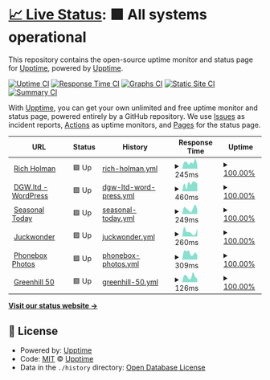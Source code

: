 # [📈 Live Status](https://upptime.github.io/upptime): <!--live status--> **🟩 All systems operational**

This repository contains the open-source uptime monitor and status page for [Upptime](https://upptime.js.org), powered by [Upptime](https://github.com/upptime/upptime).

[![Uptime CI](https://github.com/koj-co/upptime/workflows/Uptime%20CI/badge.svg)](https://github.com/koj-co/upptime/actions?query=workflow%3A%22Uptime+CI%22)
[![Response Time CI](https://github.com/koj-co/upptime/workflows/Response%20Time%20CI/badge.svg)](https://github.com/koj-co/upptime/actions?query=workflow%3A%22Response+Time+CI%22)
[![Graphs CI](https://github.com/koj-co/upptime/workflows/Graphs%20CI/badge.svg)](https://github.com/koj-co/upptime/actions?query=workflow%3A%22Graphs+CI%22)
[![Static Site CI](https://github.com/koj-co/upptime/workflows/Static%20Site%20CI/badge.svg)](https://github.com/koj-co/upptime/actions?query=workflow%3A%22Static+Site+CI%22)
[![Summary CI](https://github.com/koj-co/upptime/workflows/Summary%20CI/badge.svg)](https://github.com/koj-co/upptime/actions?query=workflow%3A%22Summary+CI%22)

With [Upptime](https://upptime.js.org), you can get your own unlimited and free uptime monitor and status page, powered entirely by a GitHub repository. We use [Issues](https://github.com/upptime/upptime/issues) as incident reports, [Actions](https://github.com/dogwonder/upptime/actions) as uptime monitors, and [Pages](https://upptime.github.io/upptime) for the status page.

<!--start: status pages-->
<!-- This summary is generated by Upptime (https://github.com/upptime/upptime) -->
<!-- Do not edit this manually, your changes will be overwritten -->
<!-- prettier-ignore -->
| URL | Status | History | Response Time | Uptime |
| --- | ------ | ------- | ------------- | ------ |
| <img alt="" src="https://icons.duckduckgo.com/ip3/www.richholman.com.ico" height="13"> [Rich Holman](https://www.richholman.com) | 🟩 Up | [rich-holman.yml](https://github.com/dogwonder/upptime/commits/HEAD/history/rich-holman.yml) | <details><summary><img alt="Response time graph" src="./graphs/rich-holman/response-time-week.png" height="20"> 245ms</summary><br><a href="https://dogwonder.github.io/upptime/history/rich-holman"><img alt="Response time 350" src="https://img.shields.io/endpoint?url=https%3A%2F%2Fraw.githubusercontent.com%2Fdogwonder%2Fupptime%2FHEAD%2Fapi%2Frich-holman%2Fresponse-time.json"></a><br><a href="https://dogwonder.github.io/upptime/history/rich-holman"><img alt="24-hour response time 307" src="https://img.shields.io/endpoint?url=https%3A%2F%2Fraw.githubusercontent.com%2Fdogwonder%2Fupptime%2FHEAD%2Fapi%2Frich-holman%2Fresponse-time-day.json"></a><br><a href="https://dogwonder.github.io/upptime/history/rich-holman"><img alt="7-day response time 245" src="https://img.shields.io/endpoint?url=https%3A%2F%2Fraw.githubusercontent.com%2Fdogwonder%2Fupptime%2FHEAD%2Fapi%2Frich-holman%2Fresponse-time-week.json"></a><br><a href="https://dogwonder.github.io/upptime/history/rich-holman"><img alt="30-day response time 268" src="https://img.shields.io/endpoint?url=https%3A%2F%2Fraw.githubusercontent.com%2Fdogwonder%2Fupptime%2FHEAD%2Fapi%2Frich-holman%2Fresponse-time-month.json"></a><br><a href="https://dogwonder.github.io/upptime/history/rich-holman"><img alt="1-year response time 340" src="https://img.shields.io/endpoint?url=https%3A%2F%2Fraw.githubusercontent.com%2Fdogwonder%2Fupptime%2FHEAD%2Fapi%2Frich-holman%2Fresponse-time-year.json"></a></details> | <details><summary><a href="https://dogwonder.github.io/upptime/history/rich-holman">100.00%</a></summary><a href="https://dogwonder.github.io/upptime/history/rich-holman"><img alt="All-time uptime 99.65%" src="https://img.shields.io/endpoint?url=https%3A%2F%2Fraw.githubusercontent.com%2Fdogwonder%2Fupptime%2FHEAD%2Fapi%2Frich-holman%2Fuptime.json"></a><br><a href="https://dogwonder.github.io/upptime/history/rich-holman"><img alt="24-hour uptime 100.00%" src="https://img.shields.io/endpoint?url=https%3A%2F%2Fraw.githubusercontent.com%2Fdogwonder%2Fupptime%2FHEAD%2Fapi%2Frich-holman%2Fuptime-day.json"></a><br><a href="https://dogwonder.github.io/upptime/history/rich-holman"><img alt="7-day uptime 100.00%" src="https://img.shields.io/endpoint?url=https%3A%2F%2Fraw.githubusercontent.com%2Fdogwonder%2Fupptime%2FHEAD%2Fapi%2Frich-holman%2Fuptime-week.json"></a><br><a href="https://dogwonder.github.io/upptime/history/rich-holman"><img alt="30-day uptime 100.00%" src="https://img.shields.io/endpoint?url=https%3A%2F%2Fraw.githubusercontent.com%2Fdogwonder%2Fupptime%2FHEAD%2Fapi%2Frich-holman%2Fuptime-month.json"></a><br><a href="https://dogwonder.github.io/upptime/history/rich-holman"><img alt="1-year uptime 98.95%" src="https://img.shields.io/endpoint?url=https%3A%2F%2Fraw.githubusercontent.com%2Fdogwonder%2Fupptime%2FHEAD%2Fapi%2Frich-holman%2Fuptime-year.json"></a></details>
| <img alt="" src="https://icons.duckduckgo.com/ip3/wp.dgw.ltd.ico" height="13"> [DGW.ltd - WordPress](https://wp.dgw.ltd) | 🟩 Up | [dgw-ltd-word-press.yml](https://github.com/dogwonder/upptime/commits/HEAD/history/dgw-ltd-word-press.yml) | <details><summary><img alt="Response time graph" src="./graphs/dgw-ltd-word-press/response-time-week.png" height="20"> 460ms</summary><br><a href="https://dogwonder.github.io/upptime/history/dgw-ltd-word-press"><img alt="Response time 452" src="https://img.shields.io/endpoint?url=https%3A%2F%2Fraw.githubusercontent.com%2Fdogwonder%2Fupptime%2FHEAD%2Fapi%2Fdgw-ltd-word-press%2Fresponse-time.json"></a><br><a href="https://dogwonder.github.io/upptime/history/dgw-ltd-word-press"><img alt="24-hour response time 602" src="https://img.shields.io/endpoint?url=https%3A%2F%2Fraw.githubusercontent.com%2Fdogwonder%2Fupptime%2FHEAD%2Fapi%2Fdgw-ltd-word-press%2Fresponse-time-day.json"></a><br><a href="https://dogwonder.github.io/upptime/history/dgw-ltd-word-press"><img alt="7-day response time 460" src="https://img.shields.io/endpoint?url=https%3A%2F%2Fraw.githubusercontent.com%2Fdogwonder%2Fupptime%2FHEAD%2Fapi%2Fdgw-ltd-word-press%2Fresponse-time-week.json"></a><br><a href="https://dogwonder.github.io/upptime/history/dgw-ltd-word-press"><img alt="30-day response time 512" src="https://img.shields.io/endpoint?url=https%3A%2F%2Fraw.githubusercontent.com%2Fdogwonder%2Fupptime%2FHEAD%2Fapi%2Fdgw-ltd-word-press%2Fresponse-time-month.json"></a><br><a href="https://dogwonder.github.io/upptime/history/dgw-ltd-word-press"><img alt="1-year response time 488" src="https://img.shields.io/endpoint?url=https%3A%2F%2Fraw.githubusercontent.com%2Fdogwonder%2Fupptime%2FHEAD%2Fapi%2Fdgw-ltd-word-press%2Fresponse-time-year.json"></a></details> | <details><summary><a href="https://dogwonder.github.io/upptime/history/dgw-ltd-word-press">100.00%</a></summary><a href="https://dogwonder.github.io/upptime/history/dgw-ltd-word-press"><img alt="All-time uptime 99.61%" src="https://img.shields.io/endpoint?url=https%3A%2F%2Fraw.githubusercontent.com%2Fdogwonder%2Fupptime%2FHEAD%2Fapi%2Fdgw-ltd-word-press%2Fuptime.json"></a><br><a href="https://dogwonder.github.io/upptime/history/dgw-ltd-word-press"><img alt="24-hour uptime 100.00%" src="https://img.shields.io/endpoint?url=https%3A%2F%2Fraw.githubusercontent.com%2Fdogwonder%2Fupptime%2FHEAD%2Fapi%2Fdgw-ltd-word-press%2Fuptime-day.json"></a><br><a href="https://dogwonder.github.io/upptime/history/dgw-ltd-word-press"><img alt="7-day uptime 100.00%" src="https://img.shields.io/endpoint?url=https%3A%2F%2Fraw.githubusercontent.com%2Fdogwonder%2Fupptime%2FHEAD%2Fapi%2Fdgw-ltd-word-press%2Fuptime-week.json"></a><br><a href="https://dogwonder.github.io/upptime/history/dgw-ltd-word-press"><img alt="30-day uptime 100.00%" src="https://img.shields.io/endpoint?url=https%3A%2F%2Fraw.githubusercontent.com%2Fdogwonder%2Fupptime%2FHEAD%2Fapi%2Fdgw-ltd-word-press%2Fuptime-month.json"></a><br><a href="https://dogwonder.github.io/upptime/history/dgw-ltd-word-press"><img alt="1-year uptime 99.97%" src="https://img.shields.io/endpoint?url=https%3A%2F%2Fraw.githubusercontent.com%2Fdogwonder%2Fupptime%2FHEAD%2Fapi%2Fdgw-ltd-word-press%2Fuptime-year.json"></a></details>
| <img alt="" src="https://icons.duckduckgo.com/ip3/seasonal.today.ico" height="13"> [Seasonal Today](https://seasonal.today/) | 🟩 Up | [seasonal-today.yml](https://github.com/dogwonder/upptime/commits/HEAD/history/seasonal-today.yml) | <details><summary><img alt="Response time graph" src="./graphs/seasonal-today/response-time-week.png" height="20"> 249ms</summary><br><a href="https://dogwonder.github.io/upptime/history/seasonal-today"><img alt="Response time 245" src="https://img.shields.io/endpoint?url=https%3A%2F%2Fraw.githubusercontent.com%2Fdogwonder%2Fupptime%2FHEAD%2Fapi%2Fseasonal-today%2Fresponse-time.json"></a><br><a href="https://dogwonder.github.io/upptime/history/seasonal-today"><img alt="24-hour response time 474" src="https://img.shields.io/endpoint?url=https%3A%2F%2Fraw.githubusercontent.com%2Fdogwonder%2Fupptime%2FHEAD%2Fapi%2Fseasonal-today%2Fresponse-time-day.json"></a><br><a href="https://dogwonder.github.io/upptime/history/seasonal-today"><img alt="7-day response time 249" src="https://img.shields.io/endpoint?url=https%3A%2F%2Fraw.githubusercontent.com%2Fdogwonder%2Fupptime%2FHEAD%2Fapi%2Fseasonal-today%2Fresponse-time-week.json"></a><br><a href="https://dogwonder.github.io/upptime/history/seasonal-today"><img alt="30-day response time 270" src="https://img.shields.io/endpoint?url=https%3A%2F%2Fraw.githubusercontent.com%2Fdogwonder%2Fupptime%2FHEAD%2Fapi%2Fseasonal-today%2Fresponse-time-month.json"></a><br><a href="https://dogwonder.github.io/upptime/history/seasonal-today"><img alt="1-year response time 254" src="https://img.shields.io/endpoint?url=https%3A%2F%2Fraw.githubusercontent.com%2Fdogwonder%2Fupptime%2FHEAD%2Fapi%2Fseasonal-today%2Fresponse-time-year.json"></a></details> | <details><summary><a href="https://dogwonder.github.io/upptime/history/seasonal-today">100.00%</a></summary><a href="https://dogwonder.github.io/upptime/history/seasonal-today"><img alt="All-time uptime 99.89%" src="https://img.shields.io/endpoint?url=https%3A%2F%2Fraw.githubusercontent.com%2Fdogwonder%2Fupptime%2FHEAD%2Fapi%2Fseasonal-today%2Fuptime.json"></a><br><a href="https://dogwonder.github.io/upptime/history/seasonal-today"><img alt="24-hour uptime 100.00%" src="https://img.shields.io/endpoint?url=https%3A%2F%2Fraw.githubusercontent.com%2Fdogwonder%2Fupptime%2FHEAD%2Fapi%2Fseasonal-today%2Fuptime-day.json"></a><br><a href="https://dogwonder.github.io/upptime/history/seasonal-today"><img alt="7-day uptime 100.00%" src="https://img.shields.io/endpoint?url=https%3A%2F%2Fraw.githubusercontent.com%2Fdogwonder%2Fupptime%2FHEAD%2Fapi%2Fseasonal-today%2Fuptime-week.json"></a><br><a href="https://dogwonder.github.io/upptime/history/seasonal-today"><img alt="30-day uptime 100.00%" src="https://img.shields.io/endpoint?url=https%3A%2F%2Fraw.githubusercontent.com%2Fdogwonder%2Fupptime%2FHEAD%2Fapi%2Fseasonal-today%2Fuptime-month.json"></a><br><a href="https://dogwonder.github.io/upptime/history/seasonal-today"><img alt="1-year uptime 99.72%" src="https://img.shields.io/endpoint?url=https%3A%2F%2Fraw.githubusercontent.com%2Fdogwonder%2Fupptime%2FHEAD%2Fapi%2Fseasonal-today%2Fuptime-year.json"></a></details>
| <img alt="" src="https://icons.duckduckgo.com/ip3/njk.dgw.ltd.ico" height="13"> [Juckwonder](https://njk.dgw.ltd) | 🟩 Up | [juckwonder.yml](https://github.com/dogwonder/upptime/commits/HEAD/history/juckwonder.yml) | <details><summary><img alt="Response time graph" src="./graphs/juckwonder/response-time-week.png" height="20"> 260ms</summary><br><a href="https://dogwonder.github.io/upptime/history/juckwonder"><img alt="Response time 260" src="https://img.shields.io/endpoint?url=https%3A%2F%2Fraw.githubusercontent.com%2Fdogwonder%2Fupptime%2FHEAD%2Fapi%2Fjuckwonder%2Fresponse-time.json"></a><br><a href="https://dogwonder.github.io/upptime/history/juckwonder"><img alt="24-hour response time 213" src="https://img.shields.io/endpoint?url=https%3A%2F%2Fraw.githubusercontent.com%2Fdogwonder%2Fupptime%2FHEAD%2Fapi%2Fjuckwonder%2Fresponse-time-day.json"></a><br><a href="https://dogwonder.github.io/upptime/history/juckwonder"><img alt="7-day response time 260" src="https://img.shields.io/endpoint?url=https%3A%2F%2Fraw.githubusercontent.com%2Fdogwonder%2Fupptime%2FHEAD%2Fapi%2Fjuckwonder%2Fresponse-time-week.json"></a><br><a href="https://dogwonder.github.io/upptime/history/juckwonder"><img alt="30-day response time 250" src="https://img.shields.io/endpoint?url=https%3A%2F%2Fraw.githubusercontent.com%2Fdogwonder%2Fupptime%2FHEAD%2Fapi%2Fjuckwonder%2Fresponse-time-month.json"></a><br><a href="https://dogwonder.github.io/upptime/history/juckwonder"><img alt="1-year response time 271" src="https://img.shields.io/endpoint?url=https%3A%2F%2Fraw.githubusercontent.com%2Fdogwonder%2Fupptime%2FHEAD%2Fapi%2Fjuckwonder%2Fresponse-time-year.json"></a></details> | <details><summary><a href="https://dogwonder.github.io/upptime/history/juckwonder">100.00%</a></summary><a href="https://dogwonder.github.io/upptime/history/juckwonder"><img alt="All-time uptime 96.98%" src="https://img.shields.io/endpoint?url=https%3A%2F%2Fraw.githubusercontent.com%2Fdogwonder%2Fupptime%2FHEAD%2Fapi%2Fjuckwonder%2Fuptime.json"></a><br><a href="https://dogwonder.github.io/upptime/history/juckwonder"><img alt="24-hour uptime 100.00%" src="https://img.shields.io/endpoint?url=https%3A%2F%2Fraw.githubusercontent.com%2Fdogwonder%2Fupptime%2FHEAD%2Fapi%2Fjuckwonder%2Fuptime-day.json"></a><br><a href="https://dogwonder.github.io/upptime/history/juckwonder"><img alt="7-day uptime 100.00%" src="https://img.shields.io/endpoint?url=https%3A%2F%2Fraw.githubusercontent.com%2Fdogwonder%2Fupptime%2FHEAD%2Fapi%2Fjuckwonder%2Fuptime-week.json"></a><br><a href="https://dogwonder.github.io/upptime/history/juckwonder"><img alt="30-day uptime 100.00%" src="https://img.shields.io/endpoint?url=https%3A%2F%2Fraw.githubusercontent.com%2Fdogwonder%2Fupptime%2FHEAD%2Fapi%2Fjuckwonder%2Fuptime-month.json"></a><br><a href="https://dogwonder.github.io/upptime/history/juckwonder"><img alt="1-year uptime 99.96%" src="https://img.shields.io/endpoint?url=https%3A%2F%2Fraw.githubusercontent.com%2Fdogwonder%2Fupptime%2FHEAD%2Fapi%2Fjuckwonder%2Fuptime-year.json"></a></details>
| <img alt="" src="https://icons.duckduckgo.com/ip3/phonebox.photos.ico" height="13"> [Phonebox Photos](http://phonebox.photos/) | 🟩 Up | [phonebox-photos.yml](https://github.com/dogwonder/upptime/commits/HEAD/history/phonebox-photos.yml) | <details><summary><img alt="Response time graph" src="./graphs/phonebox-photos/response-time-week.png" height="20"> 309ms</summary><br><a href="https://dogwonder.github.io/upptime/history/phonebox-photos"><img alt="Response time 438" src="https://img.shields.io/endpoint?url=https%3A%2F%2Fraw.githubusercontent.com%2Fdogwonder%2Fupptime%2FHEAD%2Fapi%2Fphonebox-photos%2Fresponse-time.json"></a><br><a href="https://dogwonder.github.io/upptime/history/phonebox-photos"><img alt="24-hour response time 506" src="https://img.shields.io/endpoint?url=https%3A%2F%2Fraw.githubusercontent.com%2Fdogwonder%2Fupptime%2FHEAD%2Fapi%2Fphonebox-photos%2Fresponse-time-day.json"></a><br><a href="https://dogwonder.github.io/upptime/history/phonebox-photos"><img alt="7-day response time 309" src="https://img.shields.io/endpoint?url=https%3A%2F%2Fraw.githubusercontent.com%2Fdogwonder%2Fupptime%2FHEAD%2Fapi%2Fphonebox-photos%2Fresponse-time-week.json"></a><br><a href="https://dogwonder.github.io/upptime/history/phonebox-photos"><img alt="30-day response time 259" src="https://img.shields.io/endpoint?url=https%3A%2F%2Fraw.githubusercontent.com%2Fdogwonder%2Fupptime%2FHEAD%2Fapi%2Fphonebox-photos%2Fresponse-time-month.json"></a><br><a href="https://dogwonder.github.io/upptime/history/phonebox-photos"><img alt="1-year response time 431" src="https://img.shields.io/endpoint?url=https%3A%2F%2Fraw.githubusercontent.com%2Fdogwonder%2Fupptime%2FHEAD%2Fapi%2Fphonebox-photos%2Fresponse-time-year.json"></a></details> | <details><summary><a href="https://dogwonder.github.io/upptime/history/phonebox-photos">100.00%</a></summary><a href="https://dogwonder.github.io/upptime/history/phonebox-photos"><img alt="All-time uptime 99.90%" src="https://img.shields.io/endpoint?url=https%3A%2F%2Fraw.githubusercontent.com%2Fdogwonder%2Fupptime%2FHEAD%2Fapi%2Fphonebox-photos%2Fuptime.json"></a><br><a href="https://dogwonder.github.io/upptime/history/phonebox-photos"><img alt="24-hour uptime 100.00%" src="https://img.shields.io/endpoint?url=https%3A%2F%2Fraw.githubusercontent.com%2Fdogwonder%2Fupptime%2FHEAD%2Fapi%2Fphonebox-photos%2Fuptime-day.json"></a><br><a href="https://dogwonder.github.io/upptime/history/phonebox-photos"><img alt="7-day uptime 100.00%" src="https://img.shields.io/endpoint?url=https%3A%2F%2Fraw.githubusercontent.com%2Fdogwonder%2Fupptime%2FHEAD%2Fapi%2Fphonebox-photos%2Fuptime-week.json"></a><br><a href="https://dogwonder.github.io/upptime/history/phonebox-photos"><img alt="30-day uptime 100.00%" src="https://img.shields.io/endpoint?url=https%3A%2F%2Fraw.githubusercontent.com%2Fdogwonder%2Fupptime%2FHEAD%2Fapi%2Fphonebox-photos%2Fuptime-month.json"></a><br><a href="https://dogwonder.github.io/upptime/history/phonebox-photos"><img alt="1-year uptime 99.72%" src="https://img.shields.io/endpoint?url=https%3A%2F%2Fraw.githubusercontent.com%2Fdogwonder%2Fupptime%2FHEAD%2Fapi%2Fphonebox-photos%2Fuptime-year.json"></a></details>
| <img alt="" src="https://icons.duckduckgo.com/ip3/greenhill50.com.ico" height="13"> [Greenhill 50](https://greenhill50.com/) | 🟩 Up | [greenhill-50.yml](https://github.com/dogwonder/upptime/commits/HEAD/history/greenhill-50.yml) | <details><summary><img alt="Response time graph" src="./graphs/greenhill-50/response-time-week.png" height="20"> 126ms</summary><br><a href="https://dogwonder.github.io/upptime/history/greenhill-50"><img alt="Response time 153" src="https://img.shields.io/endpoint?url=https%3A%2F%2Fraw.githubusercontent.com%2Fdogwonder%2Fupptime%2FHEAD%2Fapi%2Fgreenhill-50%2Fresponse-time.json"></a><br><a href="https://dogwonder.github.io/upptime/history/greenhill-50"><img alt="24-hour response time 265" src="https://img.shields.io/endpoint?url=https%3A%2F%2Fraw.githubusercontent.com%2Fdogwonder%2Fupptime%2FHEAD%2Fapi%2Fgreenhill-50%2Fresponse-time-day.json"></a><br><a href="https://dogwonder.github.io/upptime/history/greenhill-50"><img alt="7-day response time 126" src="https://img.shields.io/endpoint?url=https%3A%2F%2Fraw.githubusercontent.com%2Fdogwonder%2Fupptime%2FHEAD%2Fapi%2Fgreenhill-50%2Fresponse-time-week.json"></a><br><a href="https://dogwonder.github.io/upptime/history/greenhill-50"><img alt="30-day response time 137" src="https://img.shields.io/endpoint?url=https%3A%2F%2Fraw.githubusercontent.com%2Fdogwonder%2Fupptime%2FHEAD%2Fapi%2Fgreenhill-50%2Fresponse-time-month.json"></a><br><a href="https://dogwonder.github.io/upptime/history/greenhill-50"><img alt="1-year response time 140" src="https://img.shields.io/endpoint?url=https%3A%2F%2Fraw.githubusercontent.com%2Fdogwonder%2Fupptime%2FHEAD%2Fapi%2Fgreenhill-50%2Fresponse-time-year.json"></a></details> | <details><summary><a href="https://dogwonder.github.io/upptime/history/greenhill-50">100.00%</a></summary><a href="https://dogwonder.github.io/upptime/history/greenhill-50"><img alt="All-time uptime 99.64%" src="https://img.shields.io/endpoint?url=https%3A%2F%2Fraw.githubusercontent.com%2Fdogwonder%2Fupptime%2FHEAD%2Fapi%2Fgreenhill-50%2Fuptime.json"></a><br><a href="https://dogwonder.github.io/upptime/history/greenhill-50"><img alt="24-hour uptime 100.00%" src="https://img.shields.io/endpoint?url=https%3A%2F%2Fraw.githubusercontent.com%2Fdogwonder%2Fupptime%2FHEAD%2Fapi%2Fgreenhill-50%2Fuptime-day.json"></a><br><a href="https://dogwonder.github.io/upptime/history/greenhill-50"><img alt="7-day uptime 100.00%" src="https://img.shields.io/endpoint?url=https%3A%2F%2Fraw.githubusercontent.com%2Fdogwonder%2Fupptime%2FHEAD%2Fapi%2Fgreenhill-50%2Fuptime-week.json"></a><br><a href="https://dogwonder.github.io/upptime/history/greenhill-50"><img alt="30-day uptime 100.00%" src="https://img.shields.io/endpoint?url=https%3A%2F%2Fraw.githubusercontent.com%2Fdogwonder%2Fupptime%2FHEAD%2Fapi%2Fgreenhill-50%2Fuptime-month.json"></a><br><a href="https://dogwonder.github.io/upptime/history/greenhill-50"><img alt="1-year uptime 98.93%" src="https://img.shields.io/endpoint?url=https%3A%2F%2Fraw.githubusercontent.com%2Fdogwonder%2Fupptime%2FHEAD%2Fapi%2Fgreenhill-50%2Fuptime-year.json"></a></details>

<!--end: status pages-->

[**Visit our status website →**](https://upptime.github.io/upptime)

## 📄 License

- Powered by: [Upptime](https://github.com/upptime/upptime)
- Code: [MIT](./LICENSE) © [Upptime](https://upptime.js.org)
- Data in the `./history` directory: [Open Database License](https://opendatacommons.org/licenses/odbl/1-0/)

